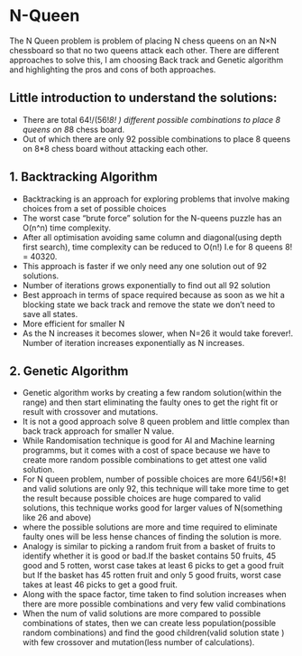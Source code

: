 # N-Queen
The N Queen problem is problem of placing N chess queens on an N×N chessboard so that no two queens attack each other.
There are different approaches to solve this, I am choosing Back track and Genetic algorithm and highlighting the pros and cons of both approaches.

## Little introduction to understand the solutions:

- There are total 64!/(56!*8! ) different possible combinations to place 8 queens on 8*8 chess board.
- Out of which there are only 92 possible combinations to place 8 queens on 8*8 chess board without attacking each other.

## 1. Backtracking Algorithm
- Backtracking is an approach for exploring problems that involve making choices from a set of possible choices 
- The worst case “brute force” solution for the N-queens puzzle has an O(n^n) time complexity.
- After all optimisation avoiding same column and diagonal(using depth first search), time complexity can be reduced to O(n!) I.e for 8 queens 8! = 40320.
- This approach is faster if we only need any one solution out of 92 solutions.
- Number of iterations grows exponentially to find out all 92 solution 
- Best approach in terms of space required because as soon as we hit a blocking state we back track and remove the state we don’t need to save all states.
- More efficient for smaller N
- As the N increases it becomes slower, when N=26 it would take forever!. Number of iteration increases exponentially as N increases.

## 2. Genetic Algorithm 
- Genetic algorithm works by creating a few random solution(within the range) and then start eliminating the faulty ones to get the right fit or result with crossover and mutations.
- It is not a good approach solve 8 queen problem and little complex than back track approach for smaller N value.
- While Randomisation technique is good for AI and Machine learning programms, but it comes with a cost of space because we have to create more random  possible combinations to get attest one valid solution.
- For N queen problem, number of possible choices are more 64!/56!*8! and valid solutions are only 92, this technique will take more time to get the result because possible choices are huge compared to valid solutions, this technique works good for larger values of N(something like 26 and above) 
- where the possible solutions are more and time required to eliminate faulty ones will be less hense chances of finding the solution is more.
- Analogy is similar to picking a random fruit from a basket of fruits to identify whether it is good or bad.If the basket contains 50 fruits, 45 good and 5 rotten, worst case takes at least 6 picks to get a good fruit but If the basket has 45 rotten fruit and only 5 good fruits, worst case takes at least 46 picks to get a good fruit.
- Along with the space factor, time taken to find solution increases when there are more possible combinations and very few valid combinations
- When the num of  valid solutions are more compared to possible combinations of states, then we can create less population(possible random combinations) and find the good children(valid solution state ) with few crossover and mutation(less number of calculations).


